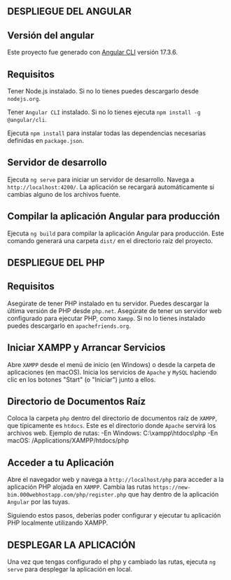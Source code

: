 ## DESPLIEGUE DEL ANGULAR

## Versión del angular

Este proyecto fue generado con  [Angular CLI](https://github.com/angular/angular-cli) versión 17.3.6.


## Requisitos

Tener Node.js instalado. Si no lo tienes puedes descargarlo desde `nodejs.org`.

Tener `Angular CLI` instalado. Si no lo tienes ejecuta `npm install -g @angular/cli`.

Ejecuta `npm install` para instalar todas las dependencias necesarias definidas en `package.json`.


## Servidor de desarrollo

Ejecuta `ng serve` para iniciar un servidor de desarrollo. Navega a `http://localhost:4200/`. 
La aplicación se recargará automáticamente si cambias alguno de los archivos fuente.


## Compilar la aplicación Angular para producción

Ejecuta `ng build` para compilar la aplicación Angular para producción. Este comando generará una carpeta `dist/` en el directorio raíz del proyecto.



## DESPLIEGUE DEL PHP

## Requisitos

Asegúrate de tener PHP instalado en tu servidor. Puedes descargar la última versión de PHP desde `php.net`.
Asegúrate de tener un servidor web configurado para ejecutar PHP, como `Xampp`. Si no lo tienes instalado puedes descargarlo en `apachefriends.org`.

## Iniciar XAMPP y Arrancar Servicios

Abre `XAMPP` desde el menú de inicio (en Windows) o desde la carpeta de aplicaciones (en macOS).
Inicia los servicios de `Apache` y `MySQL` haciendo clic en los botones "Start" (o "Iniciar") junto a ellos.

## Directorio de Documentos Raíz

Coloca la carpeta `php` dentro del directorio de documentos raíz de `XAMPP`, que típicamente es `htdocs`. Este es el directorio donde `Apache` servirá los archivos web.
Ejemplo de rutas: 
    -En Windows: C:\xampp\htdocs\php
    -En macOS: /Applications/XAMPP/htdocs/php

## Acceder a tu Aplicación

Abre el navegador web y navega a `http://localhost/php` para acceder a la aplicación PHP alojada en `XAMPP`.
Cambia las rutas `https://new-bim.000webhostapp.com/php/register.php` que hay dentro de la aplicación `Angular` por las tuyas.

Siguiendo estos pasos, deberías poder configurar y ejecutar tu aplicación PHP localmente utilizando XAMPP.


## DESPLEGAR LA APLICACIÓN

Una vez que tengas configurado el php y cambiado las rutas, ejecuta `ng serve` para desplegar la aplicación en local.